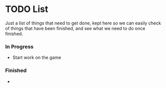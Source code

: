 # TODO List

Just a list of things that need to get done, kept here so we can easily check of things that have been finished, and see what we need to do once finished.

### In Progress
- Start work on the game

### Finished
-
